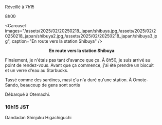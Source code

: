 ### 

Réveillé à 7h15

8h00

<Carousel
    images="/assets/2025/02/20250218_japan/shibuya.jpg,/assets/2025/02/20250218_japan/shibuya2.jpg,/assets/2025/02/20250218_japan/shibuya3.jpg",
    caption="En route vers la station Shibuya"
/>
<p align="center"><b>En route vers la station Shibuya</b></p>

Finalement, je n'étais pas tant d'avance que ça. À 8h50, je suis arrivé au point de rendez-vous. Avant que ça commence, j'ai été prendre un biscuit et un verre d'eau au Starbucks.

Tassé comme des sardines, masi ç'a n'a duré qu'une station. À Omote-Sando, beaucoup de gens sont sortis

Débarqué à Otemachi.

### 16h15 JST


Dandadan Shinjuku Higachiguchi


### 
